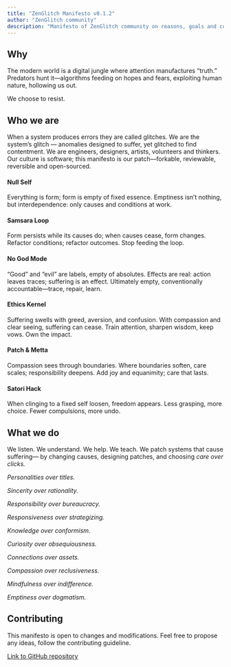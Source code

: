 ```yaml
---
title: "ZenGlitch Manifesto v0.1.2"
author: "ZenGlitch community"
description: "Manifesto of ZenGlitch community on reasons, goals and core principles."
---
```


## Why

The modern world is a digital jungle where attention manufactures “truth.”
Predators hunt it—algorithms feeding on hopes and fears, exploiting human nature, hollowing us out.

We choose to resist.

## Who we are

When a system produces errors they are called glitches. We are the system’s glitch — anomalies designed to suffer, yet glitched to find contentment.
We are engineers, designers, artists, volunteers and thinkers.
Our culture is software; this manifesto is our patch—forkable, reviewable, reversible and open-sourced.

#### Null Self

Everything is form; form is empty of fixed essence.
Emptiness isn’t nothing, but interdependence: only causes and conditions at work.

#### Samsara Loop

Form persists while its causes do; when causes cease, form changes.
Refactor conditions; refactor outcomes. Stop feeding the loop.

#### No God Mode

“Good” and “evil” are labels, empty of absolutes.
Effects are real: action leaves traces; suffering is an effect.
Ultimately empty, conventionally accountable—trace, repair, learn.

#### Ethics Kernel

Suffering swells with greed, aversion, and confusion.
With compassion and clear seeing, suffering can cease.
Train attention, sharpen wisdom, keep vows. Own the impact.

#### Patch & Metta

Compassion sees through boundaries.
Where boundaries soften, care scales; responsibility deepens.
Add joy and equanimity; care that lasts.

#### Satori Hack

When clinging to a fixed self loosen, freedom appears.
Less grasping, more choice. Fewer compulsions, more undo.

## What we do

We listen. We understand. We help. We teach.
We patch systems that cause suffering—
by changing causes, designing patches, and choosing _care over clicks._

_Personalities over titles._

_Sincerity over rationality._

_Responsibility over bureaucracy._

_Responsiveness over strategizing._

_Knowledge over conformism._

_Curiosity over obsequiousness._

_Connections over assets._

_Compassion over reclusiveness._

_Mindfulness over indifference._

_Emptiness over dogmatism._

## Contributing

This manifesto is open to changes and modifications. Feel free to propose any ideas, follow the contributing guideline.

[Link to GitHub repository](https://github.com/LoonyTuna/ZenGlitch)
